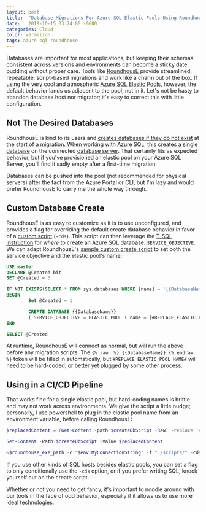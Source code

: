 ```yaml
---
layout: post
title:  "Database Migrations For Azure SQL Elastic Pools Using RoundhousE"
date:   2019-10-15 03:24:00 -0600
categories: Cloud
color: vermilion
tags: azure sql roundhouse
---
```


Databases are important for most applications, but keeping their schemas consistent across versions and environments can become a sticky date pudding without proper care. Tools like [RoundhousE](https://github.com/chucknorris/roundhouse) provide streamlined, repeatable, script-based migrations and work like a charm out of the box. If using the very cool and atmospheric [Azure SQL Elastic Pools](https://docs.microsoft.com/en-us/azure/sql-database/sql-database-elastic-pool), however, the default behavior lands us adjacent to the pool, not in it. Let's not be hasty to abandon database host nor migrator; it's easy to correct this with little configuration. <!--more-->

## Not The Desired Databases

RoundhousE is kind to its users and [creates databases if they do not exist](https://github.com/chucknorris/roundhouse/wiki/CustomCreateDatabase) at the start of a migration. When working with Azure SQL, this creates a [single database](https://docs.microsoft.com/en-us/azure/sql-database/sql-database-single-database) on the connected [database server](https://docs.microsoft.com/en-us/azure/sql-database/sql-database-servers). That certainly fits as expected behavior, but if you've provisioned an elastic pool on your Azure SQL Server, you'll find it sadly empty after a first-time migration.

Databases can be pushed into the pool (not recommended for physical servers) after the fact from the Azure Portal or CLI, but I'm lazy and would prefer RoundhousE to carry me the whole way through.

## Custom Database Create

RoundhousE is as easy to customize as it is to use unconfigured, and provides a flag for overriding the default create database behavior in favor of a  [custom script](https://github.com/chucknorris/roundhouse/wiki/CustomCreateDatabase) (`-cds`). This script can then leverage the [T-SQL instruction](https://docs.microsoft.com/en-us/sql/relational-databases/system-catalog-views/sys-database-service-objectives-azure-sql-database) for _where_ to create an Azure SQL database: `SERVICE_OBJECTIVE`. We can adapt RoundhousE's [sample custom create script](https://github.com/chucknorris/roundhouse/blob/master/product/roundhouse.databases.sqlserver/SqlServerDatabase.cs#L108-L115) to set both the service objective and the elastic pool's name:

```sql
USE master
DECLARE @Created bit
SET @Created = 0

IF NOT EXISTS(SELECT * FROM sys.databases WHERE [name] = '{{DatabaseName}}')
BEGIN
        Set @Created = 1

        CREATE DATABASE {{DatabaseName}}
        ( SERVICE_OBJECTIVE = ELASTIC_POOL ( name = [#REPLACE_ELASTIC_POOL_NAME#] ) )
END

SELECT @Created
```

At runtime, RoundhousE will connect as normal, but will run the above before any migration scripts. The `{% raw  %} {{DatabaseName}} {% endraw  %}` token will be filled in automatically, but `#REPLACE_ELASTIC_POOL_NAME#` will need to be hard-coded, or better yet plugged by some other process.

## Using in a CI/CD Pipeline

That works fine for a single elastic pool, but hard-coding names is brittle and may not work across environments. We give the script a little nudge; personally, I use powershell to plug in the elastic pool name from an environment variable, before calling RoundhousE:

```powershell
$replacedContent = (Get-Content -path $createDbScript -Raw) -replace '#REPLACE_ELASTIC_POOL_NAME#', $env:ElasticPoolName

Set-Content -Path $createDbScript -Value $replacedContent

&$roundhouse_exe_path -c "$env:MyConnectionString" -f "./scripts/" -cds $createDbScript --env $env:Environment --vf MyApp.dll
```

If you use other kinds of SQL hosts besides elastic pools, you can set a flag to only conditionally use the `-cds` option, or if you prefer writing SQL, knock yourself out on the create script.

Whether or not you need to get fancy, it's important to noodle around with our tools in the face of odd behavior, especially if it allows us to use more ideal technologies.
